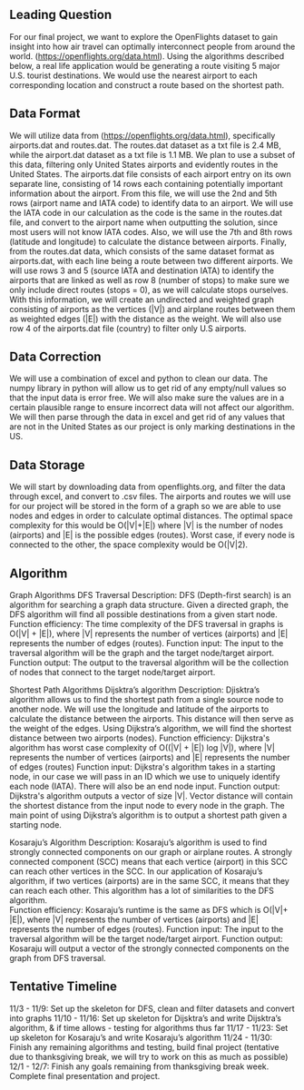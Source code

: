 ## Leading Question 
For our final project, we want to explore the OpenFlights dataset to gain insight into how air travel can optimally interconnect people from around the world.  (https://openflights.org/data.html). Using the algorithms described below, a real life application would be generating a route visiting 5 major U.S. tourist destinations. We would use the nearest airport to each corresponding location and construct a route based on the shortest path. 

## Data Format
We will utilize data from (https://openflights.org/data.html), specifically airports.dat and routes.dat. The routes.dat dataset as a txt file is 2.4 MB, while the airport.dat dataset as a txt file is 1.1 MB. We plan to use a subset of this data, filtering only United States airports and evidently routes in the United States. The airports.dat file consists of each airport entry on its own separate line, consisting of 14 rows each containing potentially important information about the airport. From this file, we will use the 2nd and 5th rows (airport name and IATA code) to identify data to an airport. We will use the IATA code in our calculation as the code is the same in the routes.dat file, and convert to the airport name when outputting the solution, since most users will not know IATA codes. Also, we will use the 7th and 8th rows (latitude and longitude) to calculate the distance between airports. Finally, from the routes.dat data, which consists of the same dataset format as airports.dat, with each line being a route between two different airports. We will use rows 3 and 5 (source IATA and destination IATA) to identify the airports that are linked as well as row 8 (number of stops) to make sure we only include direct routes (stops = 0), as we will calculate stops ourselves. With this information, we will create an undirected and weighted graph consisting of airports as the vertices (|V|) and airplane routes between them as weighted edges (|E|) with the distance as the weight. We will also use row 4 of the airports.dat file (country) to filter only U.S airports.

## Data Correction
We will use a combination of excel and python to clean our data. The numpy library in python will allow us to get rid of any empty/null values so that the input data is error free. We will also make sure the values are in a certain plausible range to ensure incorrect data will not affect our algorithm. We will then parse through the data in excel and get rid of any values that are not in the United States as our project is only marking destinations in the US. 

## Data Storage
We will start by downloading data from openflights.org, and filter the data through excel, and convert to .csv files. The airports and routes we will use for our project will be stored in the form of a graph so we are able to use nodes and edges in order to calculate optimal distances. The optimal space complexity for this would be O(|V|+|E|) where |V| is the number of nodes (airports) and |E| is the possible edges (routes). Worst case, if every node is connected to the other, the space complexity would be O(|V|2).




## Algorithm 
 
Graph Algorithms
DFS Traversal 
Description: DFS (Depth-first search) is an algorithm for searching a graph data structure. Given a directed graph, the DFS algorithm will find all possible destinations from a given start node.
Function efficiency: The time complexity of the DFS traversal in graphs is O(|V| + |E|), where |V| represents the number of vertices (airports) and |E| represents the number of edges (routes). 
Function input: The input to the traversal algorithm will be the graph and the target node/target airport.
Function output: The output to the traversal algorithm will be the collection of nodes that connect to the target node/target airport. 
 
 
Shortest Path Algorithms
Dijsktra’s algorithm
Description: Djisktra’s algorithm allows us to find the shortest path from a single source node to another node. We will use the longitude and latitude of the airports to calculate the distance between the airports. This distance will then serve as the weight of the edges. Using Dijkstra’s algorithm, we will find the shortest distance between two airports (nodes). 
Function efficiency: Dijkstra's algorithm has worst case complexity of O((|V| + |E|) log |V|), where |V| represents the number of vertices (airports) and |E| represents the number of edges (routes)
Function input: Dijkstra's algorithm takes in a starting node, in our case we will pass in an ID which we use to uniquely identify each node (IATA). There will also be an end node input.
Function output: Dijkstra's algorithm outputs a vector of size |V|. Vector distance will contain the shortest distance from the input node to every node in the graph. The main point of using Dijkstra’s algorithm is to output a shortest path given a starting node. 

Kosaraju’s Algorithm
Description: Kosaraju’s algorithm is used to find strongly connected components on our graph or airplane routes. A strongly connected component (SCC) means that each vertice (airport) in this SCC can reach other vertices in the SCC. In our application of Kosaraju’s algorithm, if two vertices (airports) are in the same SCC, it means that they can reach each other. This algorithm has a lot of similarities to the DFS algorithm.  
Function efficiency: Kosaraju’s runtime is the same as DFS which is O(|V|+ |E|), where |V| represents the number of vertices (airports) and |E| represents the number of edges (routes). 
Function input: The input to the traversal algorithm will be the target node/target airport.
Function output: Kosaraju will output a vector of the strongly connected components on the graph from DFS traversal. 
 

## Tentative Timeline
11/3 - 11/9: Set up the skeleton for DFS, clean and filter datasets and convert into graphs
11/10 - 11/16: Set up skeleton for Dijsktra’s and write Dijsktra’s algorithm, & if time allows - testing for algorithms thus far
11/17 - 11/23: Set up skeleton for Kosaraju’s and write Kosaraju’s algorithm 
11/24 - 11/30: Finish any remaining algorithms and testing, build final project (tentative due to thanksgiving break, we will try to work on this as much as possible)
12/1 - 12/7: Finish any goals remaining from thanksgiving break week. Complete final presentation and project. 



